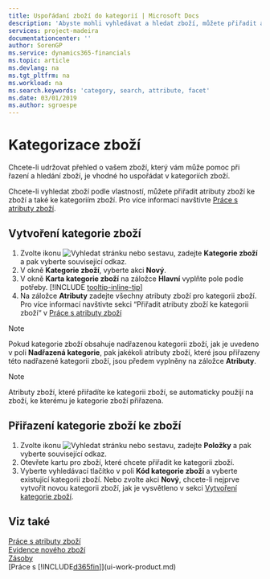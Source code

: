 ```yaml
---
title: Uspořádaní zboží do kategorií | Microsoft Docs
description: 'Abyste mohli vyhledávat a hledat zboží, můžete přiřadit atributy zboží a uspořádat zboží do kategorií.'
services: project-madeira
documentationcenter: ''
author: SorenGP
ms.service: dynamics365-financials
ms.topic: article
ms.devlang: na
ms.tgt_pltfrm: na
ms.workload: na
ms.search.keywords: 'category, search, attribute, facet'
ms.date: 03/01/2019
ms.author: sgroespe
---
```

# <a name="categorize-items"></a>Kategorizace zboží
Chcete-li udržovat přehled o vašem zboží, který vám může pomoc při řazení a hledání zboží, je vhodné ho uspořádat v kategoriích zboží.

Chcete-li vyhledat zboží podle vlastností, můžete přiřadit atributy zboží ke zboží a také ke kategoriím zboží. Pro více informací navštivte [Práce s atributy zboží](inventory-how-work-item-attributes.md).

## <a name="to-create-an-item-category"></a>Vytvoření kategorie zboží
1. Zvolte ikonu ![Vyhledat stránku nebo sestavu](media/ui-search/search_small.png "Ikona Vyhledat stránku nebo sestavu"), zadejte **Kategorie zboží** a pak vyberte související odkaz.
2. V okně **Kategorie zboží**, vyberte akci **Nový**.
3. V okně **Karta kategorie zboží** na záložce **Hlavní** vyplňte pole podle potřeby. [!INCLUDE [tooltip-inline-tip](includes/tooltip-inline-tip_md.md)]
4. Na záložce **Atributy** zadejte všechny atributy zboží pro kategorii zboží. Pro více informací navštivte sekci “Přiřadit atributy zboží ke kategorii zboží“ v [Práce s atributy zboží](inventory-how-work-item-attributes.md)

> [!NOTE]  
>   Pokud kategorie zboží obsahuje nadřazenou kategorii zboží, jak je uvedeno v poli **Nadřazená kategorie**, pak jakékoli atributy zboží, které jsou přiřazeny této nadřazené kategorii zboží, jsou předem vyplněny na záložce **Atributy**.

> [!NOTE]  
>   Atributy zboží, které přiřadíte ke kategorii zboží, se automaticky použijí na zboží, ke kterému je kategorie zboží přiřazena.

## <a name="to-assign-an-item-category-to-an-item"></a>Přiřazení kategorie zboží ke zboží
1. Zvolte ikonu ![Vyhledat stránku nebo sestavu](media/ui-search/search_small.png "Ikona Vyhledat stránku nebo sestavu"), zadejte **Položky** a pak vyberte související odkaz.
2. Otevřete kartu pro zboží, které chcete přiřadit ke kategorii zboží.
3. Vyberte vyhledávací tlačítko v poli **Kód kategorie zboží** a vyberte existující kategorii zboží. Nebo zvolte akci **Nový**, chcete-li nejprve vytvořit novou kategorii zboží, jak je vysvětleno v sekci [Vytvoření kategorie zboží](inventory-how-categorize-items.md#to-create-an-item-category).

## <a name="see-also"></a>Viz také
[Práce s atributy zboží](inventory-how-work-item-attributes.md)  
[Evidence nového zboží](inventory-how-register-new-items.md)  
[Zásoby](inventory-manage-inventory.md)  
[Práce s [!INCLUDE[d365fin](includes/d365fin_md.md)]](ui-work-product.md)

